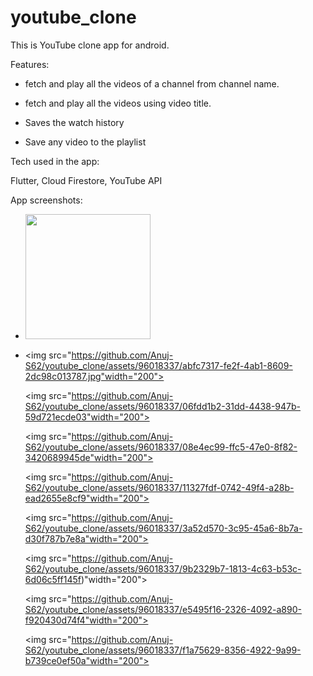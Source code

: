 # youtube_clone
This is YouTube clone app for android.

Features:

  - fetch and play all the videos of a channel from channel name.
  
  - fetch and play all the videos using video title.
  
  - Saves the watch history
  
  - Save any video to the playlist
  
 
Tech used in the app:

  Flutter, Cloud Firestore, YouTube API

App screenshots:

* <img src="https://user-images.githubusercontent.com/75980718/158076915-c94f8b8e-fbf9-44b2-98c3-527769567a4c.png" width="200">

* <img src="https://github.com/Anuj-S62/youtube_clone/assets/96018337/abfc7317-fe2f-4ab1-8609-2dc98c013787.jpg"width="200">
 
  <img src="https://github.com/Anuj-S62/youtube_clone/assets/96018337/06fdd1b2-31dd-4438-947b-59d721ecde03"width="200">
  
  <img src="https://github.com/Anuj-S62/youtube_clone/assets/96018337/08e4ec99-ffc5-47e0-8f82-3420689945de"width="200">
  
  <img src="https://github.com/Anuj-S62/youtube_clone/assets/96018337/11327fdf-0742-49f4-a28b-ead2655e8cf9"width="200">
  
  <img src="https://github.com/Anuj-S62/youtube_clone/assets/96018337/3a52d570-3c95-45a6-8b7a-d30f787b7e8a"width="200">
  
  <img src="https://github.com/Anuj-S62/youtube_clone/assets/96018337/9b2329b7-1813-4c63-b53c-6d06c5ff145f)"width="200">
  
  <img src="https://github.com/Anuj-S62/youtube_clone/assets/96018337/e5495f16-2326-4092-a890-f920430d74f4"width="200">
  
  <img src="https://github.com/Anuj-S62/youtube_clone/assets/96018337/f1a75629-8356-4922-9a99-b739ce0ef50a"width="200">

